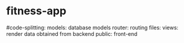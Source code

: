 # fitness-app
#code-splitting:
models: database models
router: routing files:
views: render data obtained from backend
public: front-end
